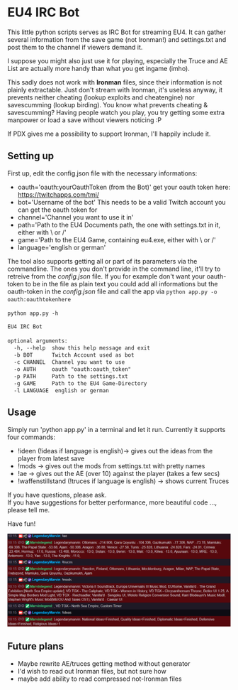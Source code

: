# EU4 IRC Bot

This little python scripts serves as IRC Bot for streaming EU4. It can gather several information from the save game (not Ironman!) and settings.txt and post them to the channel if viewers demand it. 

I suppose you might also just use it for playing, especially the Truce and AE List are actually more handy than what you get ingame (imho). 

This sadly does not work with **Ironman** files, since their information is not plainly extractable. Just don't stream with Ironman, it's useless anyway, it prevents neither cheating (lookup exploits and cheatengine) nor savescumming (lookup birding). You know what prevents cheating & savescumming? Having people watch you play, you try getting some extra manpower or load a save without viewers noticing :P

If PDX gives me a possibility to support Ironman, I'll happily include it. 

## Setting up

First up, edit the config.json file with the necessary informations: 
* oauth='oauth:yourOauthToken (from the Bot)' get your oauth token here: https://twitchapps.com/tmi/
* bot='Username of the bot' This needs to be a valid Twitch account you can get the oauth token for
* channel='Channel you want to use it in'
* path='Path to the EU4 Documents path, the one with settings.txt in it, either with \\ or /'
* game='Path to the EU4 Game, containing eu4.exe, either with \\ or /'
* language='english or german'

The tool also supports getting all or part of its parameters via the commandline. The ones you don't provide in the command line, it'll try to retreive from the *config.json* file. If you for example don't want your oauth-token to be in the file as plain text you could add all informations but the oauth-token in the *config.json* file and call the app via `python app.py -o oauth:oauthtokenhere`
  
`python app.py -h`

```
EU4 IRC Bot

optional arguments:
  -h, --help  show this help message and exit
  -b BOT      Twitch Account used as bot
  -c CHANNEL  Channel you want to use
  -o AUTH     oauth "oauth:oauth_token"
  -p PATH     Path to the settings.txt
  -g GAME     Path to the EU4 Game-Directory 
  -l LANGUAGE  english or german
```


## Usage

Simply run 'python app.py' in a terminal and let it run. Currently it supports four commands:

* !ideen (!ideas if language is english)-> gives out the ideas from the player from latest save
* !mods -> gives out the mods from settings.txt with pretty names
* !ae -> gives out the AE (over 10) against the player (takes a few secs) 
* !waffenstillstand (!truces if language is english) -> shows current Truces

If you have questions, please ask.   
If you have suggestions for better performance, more beautiful code ..., please tell me. 

Have fun! 

![example](https://github.com/metzbernhard/eu4bot/blob/master/screen1.png)

## Future plans

* Maybe rewrite AE/truces getting method without generator
* I'd wish to read out Ironman files, but not sure how
* maybe add ability to read compressed not-Ironman files
